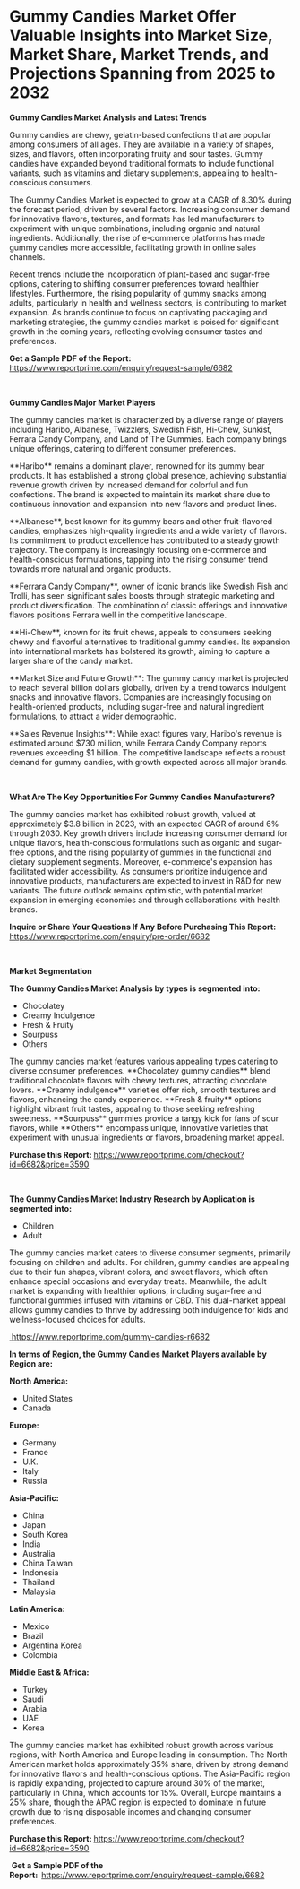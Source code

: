 <p><h1>Gummy Candies Market Offer Valuable Insights into Market Size, Market Share, Market Trends, and Projections Spanning from 2025 to 2032</h1></p><p><strong>Gummy Candies Market Analysis and Latest Trends</strong></p>
<p><p>Gummy candies are chewy, gelatin-based confections that are popular among consumers of all ages. They are available in a variety of shapes, sizes, and flavors, often incorporating fruity and sour tastes. Gummy candies have expanded beyond traditional formats to include functional variants, such as vitamins and dietary supplements, appealing to health-conscious consumers.</p><p>The Gummy Candies Market is expected to grow at a CAGR of 8.30% during the forecast period, driven by several factors. Increasing consumer demand for innovative flavors, textures, and formats has led manufacturers to experiment with unique combinations, including organic and natural ingredients. Additionally, the rise of e-commerce platforms has made gummy candies more accessible, facilitating growth in online sales channels.</p><p>Recent trends include the incorporation of plant-based and sugar-free options, catering to shifting consumer preferences toward healthier lifestyles. Furthermore, the rising popularity of gummy snacks among adults, particularly in health and wellness sectors, is contributing to market expansion. As brands continue to focus on captivating packaging and marketing strategies, the gummy candies market is poised for significant growth in the coming years, reflecting evolving consumer tastes and preferences.</p></p>
<p><strong>Get a Sample PDF of the Report:&nbsp;</strong> <a href="https://www.reportprime.com/enquiry/request-sample/6682?utm_campaign=4427&utm_medium=2&utm_source=Github&utm_content=ia&utm_term=16052025&utm_id=gummy-candies">https://www.reportprime.com/enquiry/request-sample/6682</a></p>
<p>&nbsp;</p>
<p><strong>Gummy Candies Major Market Players</strong></p>
<p><p>The gummy candies market is characterized by a diverse range of players including Haribo, Albanese, Twizzlers, Swedish Fish, Hi-Chew, Sunkist, Ferrara Candy Company, and Land of The Gummies. Each company brings unique offerings, catering to different consumer preferences.</p><p>**Haribo** remains a dominant player, renowned for its gummy bear products. It has established a strong global presence, achieving substantial revenue growth driven by increased demand for colorful and fun confections. The brand is expected to maintain its market share due to continuous innovation and expansion into new flavors and product lines.</p><p>**Albanese**, best known for its gummy bears and other fruit-flavored candies, emphasizes high-quality ingredients and a wide variety of flavors. Its commitment to product excellence has contributed to a steady growth trajectory. The company is increasingly focusing on e-commerce and health-conscious formulations, tapping into the rising consumer trend towards more natural and organic products.</p><p>**Ferrara Candy Company**, owner of iconic brands like Swedish Fish and Trolli, has seen significant sales boosts through strategic marketing and product diversification. The combination of classic offerings and innovative flavors positions Ferrara well in the competitive landscape.</p><p>**Hi-Chew**, known for its fruit chews, appeals to consumers seeking chewy and flavorful alternatives to traditional gummy candies. Its expansion into international markets has bolstered its growth, aiming to capture a larger share of the candy market.</p><p>**Market Size and Future Growth**: The gummy candy market is projected to reach several billion dollars globally, driven by a trend towards indulgent snacks and innovative flavors. Companies are increasingly focusing on health-oriented products, including sugar-free and natural ingredient formulations, to attract a wider demographic.</p><p>**Sales Revenue Insights**: While exact figures vary, Haribo's revenue is estimated around $730 million, while Ferrara Candy Company reports revenues exceeding $1 billion. The competitive landscape reflects a robust demand for gummy candies, with growth expected across all major brands.</p></p>
<p>&nbsp;</p>
<p><strong>What Are The Key Opportunities For Gummy Candies Manufacturers?</strong></p>
<p><p>The gummy candies market has exhibited robust growth, valued at approximately $3.8 billion in 2023, with an expected CAGR of around 6% through 2030. Key growth drivers include increasing consumer demand for unique flavors, health-conscious formulations such as organic and sugar-free options, and the rising popularity of gummies in the functional and dietary supplement segments. Moreover, e-commerce's expansion has facilitated wider accessibility. As consumers prioritize indulgence and innovative products, manufacturers are expected to invest in R&D for new variants. The future outlook remains optimistic, with potential market expansion in emerging economies and through collaborations with health brands.</p></p>
<p><strong>Inquire or Share Your Questions If Any Before Purchasing This Report:</strong> <a href="https://www.reportprime.com/enquiry/pre-order/6682?utm_campaign=4427&utm_medium=2&utm_source=Github&utm_content=ia&utm_term=16052025&utm_id=gummy-candies">https://www.reportprime.com/enquiry/pre-order/6682</a></p>
<p>&nbsp;</p>
<p><strong>Market Segmentation</strong></p>
<p><strong>The Gummy Candies Market Analysis by types is segmented into:</strong></p>
<p><ul><li>Chocolatey</li><li>Creamy Indulgence</li><li>Fresh & Fruity</li><li>Sourpuss</li><li>Others</li></ul></p>
<p><p>The gummy candies market features various appealing types catering to diverse consumer preferences. **Chocolatey gummy candies** blend traditional chocolate flavors with chewy textures, attracting chocolate lovers. **Creamy indulgence** varieties offer rich, smooth textures and flavors, enhancing the candy experience. **Fresh & fruity** options highlight vibrant fruit tastes, appealing to those seeking refreshing sweetness. **Sourpuss** gummies provide a tangy kick for fans of sour flavors, while **Others** encompass unique, innovative varieties that experiment with unusual ingredients or flavors, broadening market appeal.</p></p>
<p><strong>Purchase this Report:&nbsp;</strong><a href="https://www.reportprime.com/checkout?id=6682&price=3590&utm_campaign=4427&utm_medium=2&utm_source=Github&utm_content=ia&utm_term=16052025&utm_id=gummy-candies">https://www.reportprime.com/checkout?id=6682&price=3590</a></p>
<p>&nbsp;</p>
<p><strong>The Gummy Candies Market Industry Research by Application is segmented into:</strong></p>
<p><ul><li>Children</li><li>Adult</li></ul></p>
<p><p>The gummy candies market caters to diverse consumer segments, primarily focusing on children and adults. For children, gummy candies are appealing due to their fun shapes, vibrant colors, and sweet flavors, which often enhance special occasions and everyday treats. Meanwhile, the adult market is expanding with healthier options, including sugar-free and functional gummies infused with vitamins or CBD. This dual-market appeal allows gummy candies to thrive by addressing both indulgence for kids and wellness-focused choices for adults.</p></p>
<p><a href="https://www.reportprime.com/gummy-candies-r6682?utm_campaign=4427&utm_medium=2&utm_source=Github&utm_content=ia&utm_term=16052025&utm_id=gummy-candies">&nbsp;https://www.reportprime.com/gummy-candies-r6682</a></p>
<p><strong>In terms of Region, the Gummy Candies Market Players available by Region are:</strong></p>
<p>
    <p> <strong> North America: </strong>
        <ul>
            <li>United States</li>
            <li>Canada</li>
        </ul>
        </p> 
    <p> <strong> Europe: </strong>
        <ul>
            <li>Germany</li>
            <li>France</li>
            <li>U.K.</li>
            <li>Italy</li>
            <li>Russia</li>
        </ul>
        </p> 
    <p> <strong> Asia-Pacific: </strong>
        <ul>
            <li>China</li>
            <li>Japan</li>
            <li>South Korea</li>
            <li>India</li>
            <li>Australia</li>
            <li>China Taiwan</li>
            <li>Indonesia</li>
            <li>Thailand</li>
            <li>Malaysia</li>
        </ul>
        </p> 
    <p> <strong> Latin America: </strong>
        <ul>
            <li>Mexico</li>
            <li>Brazil</li>
            <li>Argentina Korea</li>
            <li>Colombia</li>
        </ul>
        </p> 
    <p> <strong> Middle East & Africa: </strong>
        <ul>
            <li>Turkey</li>
            <li>Saudi</li>
            <li>Arabia</li>
            <li>UAE</li>
            <li>Korea</li>
        </ul>
    </p>
    </p>
<p><p>The gummy candies market has exhibited robust growth across various regions, with North America and Europe leading in consumption. The North American market holds approximately 35% share, driven by strong demand for innovative flavors and health-conscious options. The Asia-Pacific region is rapidly expanding, projected to capture around 30% of the market, particularly in China, which accounts for 15%. Overall, Europe maintains a 25% share, though the APAC region is expected to dominate in future growth due to rising disposable incomes and changing consumer preferences.</p></p>
<p><strong>Purchase this Report: </strong><a href="https://www.reportprime.com/checkout?id=6682&price=3590&utm_campaign=4427&utm_medium=2&utm_source=Github&utm_content=ia&utm_term=16052025&utm_id=gummy-candies">https://www.reportprime.com/checkout?id=6682&price=3590</a></p>
<p>&nbsp;<strong>Get a Sample PDF of the Report:&nbsp;&nbsp;</strong><a href="https://www.reportprime.com/enquiry/request-sample/6682?utm_campaign=4427&utm_medium=2&utm_source=Github&utm_content=ia&utm_term=16052025&utm_id=gummy-candies">https://www.reportprime.com/enquiry/request-sample/6682</a></p>
<p><strong></strong></p>
<p><p></p><p></p><p></p></p>